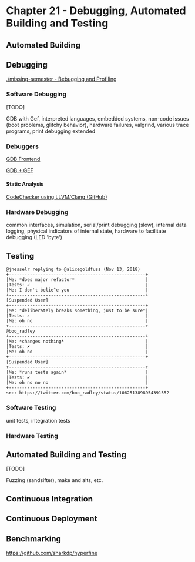 # Chapter 21 - Debugging, Automated Building and Testing

## Automated Building

## Debugging

[./missing-semester - Bebugging and Profiling](https://missing.csail.mit.edu/2020/debugging-profiling/)

### Software Debugging

[TODO]

GDB with Gef, interpreted languages, embedded systems, non-code issues (boot problems, glitchy behavior), hardware failures, valgrind, various trace programs, print debugging extended

### Debuggers

[GDB Frontend](https://github.com/rohanrhu/gdb-frontend)

[GDB + GEF](https://gef.readthedocs.io/en/master/)

#### Static Analysis

[CodeChecker using LLVM/Clang (GitHub)](https://github.com/Ericsson/codechecker)

### Hardware Debugging

common interfaces, simulation, serial/print debugging (slow), internal data logging, physical indicators of internal state, hardware to facilitate debugging (LED 'byte')

## Testing

```
@jnesselr replying to @alicegoldfuss (Nov 13, 2018)
+----------------------------------------------------+
|Me: *does major refactor*                           |
|Tests: ✓                                            |
|Me: I don't belie^e you                             |
+----------------------------------------------------+
[Suspended User]
+----------------------------------------------------+
|Me: *deliberately breaks something, just to be sure*|
|Tests: ✓                                            |
|Me: oh no                                           |
+----------------------------------------------------+
@boo_radley
+----------------------------------------------------+
|Me: *changes nothing*                               |
|Tests: ✗                                            |
|Me: oh no                                           |
+----------------------------------------------------+
[Suspended User]
+----------------------------------------------------+
|Me: *runs tests again*                              |
|Tests: ✔                                            |
|Me: oh no no no                                     |
+----------------------------------------------------+
src: https://twitter.com/boo_radley/status/1062513898954391552
```

### Software Testing

unit tests, integration tests

### Hardware Testing

## Automated Building and Testing

[TODO]

Fuzzing (sandsifter), make and alts, etc.

## Continuous Integration

## Continuous Deployment

## Benchmarking

https://github.com/sharkdp/hyperfine